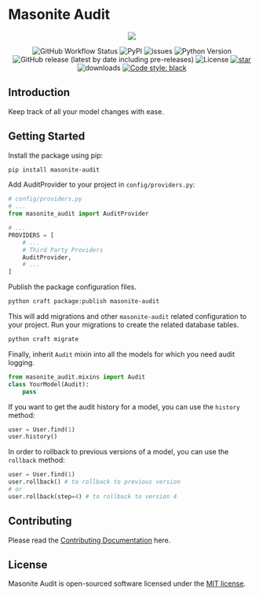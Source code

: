 # Masonite Audit

<p align="center">
    <img src="https://banners.beyondco.de/Masonite%20Audit.png?theme=light&packageManager=pip+install&packageName=masonite-audit&pattern=charlieBrown&style=style_2&description=Keep+track+of+all+your+model+changes+with+ease.&md=1&showWatermark=1&fontSize=100px&images=adjustments&widths=50&heights=50">
</p>

<p align="center">
  <img alt="GitHub Workflow Status" src="https://github.com/yubarajshrestha/masonite-audit/actions/workflows/pythonapp.yml/badge.svg">
  <img alt="PyPI" src="https://img.shields.io/pypi/v/masonite-audit">
  <img alt="issues" src="https://img.shields.io/github/issues/yubarajshrestha/masonite-audit">
  <img src="https://img.shields.io/badge/python-3.7+-blue.svg" alt="Python Version">
  <img alt="GitHub release (latest by date including pre-releases)" src="https://img.shields.io/github/v/release/yubarajshrestha/masonite-audit">
  <img alt="License" src="https://img.shields.io/github/license/yubarajshrestha/masonite-audit">
  <a href="https://github.com/yubarajshrestha/masonite-audit/stargazers"><img alt="star" src="https://img.shields.io/github/stars/yubarajshrestha/masonite-audit" /></a>
  <img alt="downloads" src="https://img.shields.io/pypi/dm/masonite-audit?style=flat" />
  <a href="https://github.com/psf/black"><img alt="Code style: black" src="https://img.shields.io/badge/code%20style-black-000000.svg"></a>
</p>

## Introduction

Keep track of all your model changes with ease.

## Getting Started

Install the package using pip:

```bash
pip install masonite-audit
```

Add AuditProvider to your project in `config/providers.py`:

```python
# config/providers.py
# ...
from masonite_audit import AuditProvider

# ...
PROVIDERS = [
    # ...
    # Third Party Providers
    AuditProvider,
    # ...
]
```

Publish the package configuration files.

```bash
python craft package:publish masonite-audit
```

This will add migrations and other `masonite-audit` related configuration to your project. Run your migrations to create the related database tables.

```bash
python craft migrate
```

Finally, inherit `Audit` mixin into all the models for which you need audit logging.

```python
from masonite_audit.mixins import Audit
class YourModel(Audit):
    pass
```

If you want to get the audit history for a model, you can use the `history` method:

```python
user = User.find(1)
user.history()
```

In order to rollback to previous versions of a model, you can use the `rollback` method:

```python
user = User.find(1)
user.rollback() # to rollback to previous version
# or
user.rollback(step=4) # to rollback to version 4
```

## Contributing

Please read the [Contributing Documentation](CONTRIBUTING.md) here.

## License

Masonite Audit is open-sourced software licensed under the [MIT license](LICENSE).

